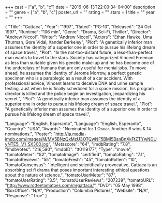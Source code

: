 +++
cast = ["a", "b", "c"]
date = "2016-06-13T22:00:34-04:00"
description = ""
genre = ["a", "b", "c"]
poster_url = ""
rating = ""
stars = 1
title = ""
year = ""
+++

{
  "Title": "Gattaca",
  "Year": "1997",
  "Rated": "PG-13",
  "Released": "24 Oct 1997",
  "Runtime": "106 min",
  "Genre": "Drama, Sci-Fi, Thriller",
  "Director": "Andrew Niccol",
  "Writer": "Andrew Niccol",
  "Actors": "Ethan Hawke, Uma Thurman, Gore Vidal, Xander Berkeley",
  "Plot": "A genetically inferior man assumes the identity of a superior one in order to pursue his lifelong dream of space travel.",
    "Plot": "In the not-too-distant future, a less-than-perfect man wants to travel to the stars. Society has categorized Vincent Freeman as less than suitable given his genetic make-up and he has become one of the underclass of humans that are only useful for menial jobs. To move ahead, he assumes the identity of Jerome Morrow, a perfect genetic specimen who is a paraplegic as a result of a car accident. With professional advice, Vincent learns to deceive DNA and urine sample testing. Just when he is finally scheduled for a space mission, his program director is killed and the police begin an investigation, jeopardizing his secret.",
    "Plot": "A genetically inferior man assumes the identity of a superior one in order to pursue his lifelong dream of space travel.",
  "Plot": "A genetically inferior man assumes the identity of a superior one in order to pursue his lifelong dream of space travel.",


  "Language": "English, Esperanto",
  "Language": "English, Esperanto",
  "Country": "USA",
  "Awards": "Nominated for 1 Oscar. Another 6 wins & 14 nominations.",
  "Poster": "http://ia.media-imdb.com/images/M/MV5BNzQxMzU3OTQwNF5BMl5BanBnXkFtZTYwNDUyNTE5._V1_SX300.jpg",
  "Metascore": "64",
  "imdbRating": "7.8",
  "imdbVotes": "216,590",
  "imdbID": "tt0119177",
  "Type": "movie",
  "tomatoMeter": "82",
  "tomatoImage": "certified",
  "tomatoRating": "7.1",
  "tomatoReviews": "55",
  "tomatoFresh": "45",
  "tomatoRotten": "10",
  "tomatoConsensus": "Intelligent and scientifically provocative, Gattaca is an absorbing sci fi drama that poses important interesting ethical questions about the nature of science.",
  "tomatoUserMeter": "87",
  "tomatoUserRating": "3.5",
  "tomatoUserReviews": "207239",
  "tomatoURL": "http://www.rottentomatoes.com/m/gattaca/",
  "DVD": "05 May 1998",
  "BoxOffice": "N/A",
  "Production": "Columbia Pictures",
  "Website": "N/A",
  "Response": "True"
}